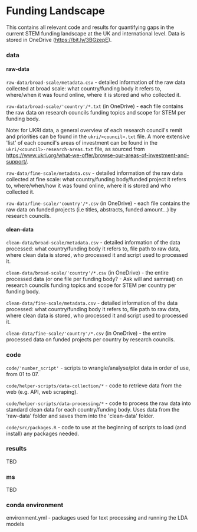 # Funding Landscape

This contains all relevant code and results for quantifying gaps in the current STEM funding landscape at the UK and international level. Data is stored in OneDrive (https://bit.ly/3BGzepE).

### data

#### raw-data

```raw-data/broad-scale/metadata.csv``` - detailed information of the raw data collected at broad scale: what country/funding body it refers to, where/when it was found online, where it is stored and who collected it. 

```raw-data/broad-scale/'country'/*.txt``` (in OneDrive) - each file contains the raw data on research councils funding topics and scope for STEM per funding body.

Note: for UKRI data, a general overview of each research council's remit and priorities can be found in the ```ukri/<council>.txt``` file. A more extensive 'list' of each council's areas of investment can be found in the ```ukri/<council>-research-areas.txt``` file, as sourced from https://www.ukri.org/what-we-offer/browse-our-areas-of-investment-and-support/.


```raw-data/fine-scale/metadata.csv``` - detailed information of the raw data collected at fine scale: what country/funding body/funded project it refers to, where/when/how it was found online, where it is stored and who collected it.

```raw-data/fine-scale/'country'/*.csv``` (in OneDrive) - each file contains the raw data on funded projects (i.e titles, abstracts, funded amount...) by research councils.

#### clean-data

```clean-data/broad-scale/metadata.csv``` - detailed information of the data processed: what country/funding body it refers to, file path to raw data, where clean data is stored, who processed it and script used to processed it.

```clean-data/broad-scale/'country'/*.csv``` (in OneDrive) - the entire processed data (or one file per funding body? - Ask will and samraat) on research councils funding topics and scope for STEM per country per funding body.

```clean-data/fine-scale/metadata.csv``` - detailed information of the data processed: what country/funding body it refers to, file path to raw data, where clean data is stored, who processed it and script used to processed it.

```clean-data/fine-scale/'country'/*.csv``` (in OneDrive) - the entire processed data on funded projects per country by research councils.

### code
```code/'number_script'``` - scripts to wrangle/analyse/plot data in order of use, from 01 to 07.

```code/helper-scripts/data-collection/*``` - code to retrieve data from the web (e.g. API, web scraping).

```code/helper-scripts/data-processing/*``` - code to process the raw data into standard clean data for each country/funding body. Uses data from the 'raw-data' folder and saves them into the 'clean-data' folder.

```code/src/packages.R``` -  code to use at the beginning of scripts to load (and install) any packages needed.

### results

TBD

### ms

TBD

### conda environment
environment.yml - packages used for text processing and running the LDA models